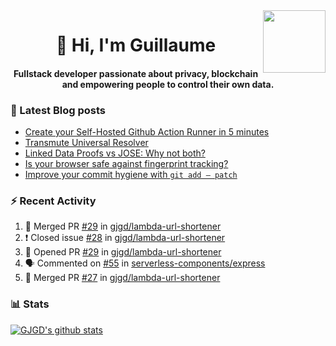 <img align='right' src='https://user-images.githubusercontent.com/5713670/87202985-820dcb80-c2b6-11ea-9f56-7ec461c497c3.gif' width='100"'>

<h1 align="center">👋 Hi, I'm Guillaume</h1>
<h4 align="center">Fullstack developer passionate about privacy, blockchain and empowering people to control their own data.

### 📝 Latest Blog posts

<!-- BLOG-POST-LIST:START -->
- [Create your Self-Hosted Github Action Runner in 5 minutes](https://medium.com/@gjgd/create-your-self-hosted-github-action-runner-in-5-minutes-a9eff615edc4?source=rss-35e0d58bf235------2)
- [Transmute Universal Resolver](https://medium.com/transmute-techtalk/transmute-universal-resolver-b6c8509858f?source=rss-35e0d58bf235------2)
- [Linked Data Proofs vs JOSE: Why not both?](https://medium.com/transmute-techtalk/linked-data-proofs-vs-jose-why-not-both-1594393418cc?source=rss-35e0d58bf235------2)
- [Is your browser safe against fingerprint tracking?](https://medium.com/@gjgd/is-your-browser-safe-against-fingerprint-tracking-6126952b805b?source=rss-35e0d58bf235------2)
- [Improve your commit hygiene with `git add — patch`](https://medium.com/transmute-techtalk/improve-your-commit-hygiene-with-git-add-patch-3b7dd9c117c4?source=rss-35e0d58bf235------2)
<!-- BLOG-POST-LIST:END -->

### :zap: Recent Activity

<!--START_SECTION:activity-->
1. 🎉 Merged PR [#29](https://github.com/gjgd/lambda-url-shortener/pull/29) in [gjgd/lambda-url-shortener](https://github.com/gjgd/lambda-url-shortener)
2. ❗️ Closed issue [#28](https://github.com/gjgd/lambda-url-shortener/issues/28) in [gjgd/lambda-url-shortener](https://github.com/gjgd/lambda-url-shortener)
3. 💪 Opened PR [#29](https://github.com/gjgd/lambda-url-shortener/pull/29) in [gjgd/lambda-url-shortener](https://github.com/gjgd/lambda-url-shortener)
4. 🗣 Commented on [#55](https://github.com/serverless-components/express/issues/55) in [serverless-components/express](https://github.com/serverless-components/express)
5. 🎉 Merged PR [#27](https://github.com/gjgd/lambda-url-shortener/pull/27) in [gjgd/lambda-url-shortener](https://github.com/gjgd/lambda-url-shortener)
<!--END_SECTION:activity-->

### 📊 Stats

[![GJGD's github stats](https://github-readme-stats.vercel.app/api?username=gjgd&count_private=true&show_icons=true&custom_title=My%20Github%20Stats)](https://github.com/anuraghazra/github-readme-stats)
